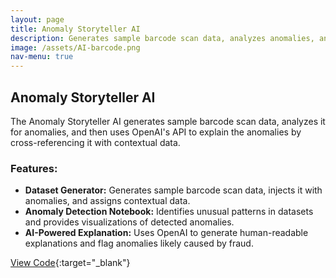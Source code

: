```yaml
---
layout: page
title: Anomaly Storyteller AI
description: Generates sample barcode scan data, analyzes anomalies, and explains them using OpenAI's API.
image: /assets/AI-barcode.png
nav-menu: true
---
```


## Anomaly Storyteller AI

The Anomaly Storyteller AI generates sample barcode scan data, analyzes it for anomalies, and then uses OpenAI's API to explain the anomalies by cross-referencing it with contextual data.

### Features:

* **Dataset Generator:** Generates sample barcode scan data, injects it with anomalies, and assigns contextual data.
* **Anomaly Detection Notebook:** Identifies unusual patterns in datasets and provides visualizations of detected anomalies.
* **AI-Powered Explanation:** Uses OpenAI to generate human-readable explanations and flag anomalies likely caused by fraud.

[View Code](https://github.com/rachelradical/rachelradical.github.io/tree/main/anomaly-storyteller-ai){:target="_blank"}

